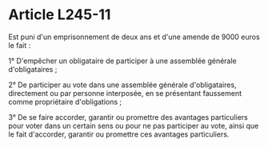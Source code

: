# Article L245-11

Est puni d'un emprisonnement de deux ans et d'une amende de 9000 euros le fait :

1° D'empêcher un obligataire de participer à une assemblée générale d'obligataires ;

2° De participer au vote dans une assemblée générale d'obligataires, directement ou par personne interposée, en se présentant faussement comme propriétaire d'obligations ;

3° De se faire accorder, garantir ou promettre des avantages particuliers pour voter dans un certain sens ou pour ne pas participer au vote, ainsi que le fait d'accorder, garantir ou promettre ces avantages particuliers.
